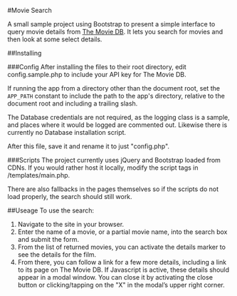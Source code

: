 #Movie Search

A small sample project using Bootstrap to present a simple interface to query movie details from [The Movie DB](https://www.themoviedb.org/). It lets you search for movies and then look at some select details.

##Installing

###Config
After installing the files to their root directory, edit config.sample.php to include your API key for The Movie DB.

If running the app from a directory other than the document root, set the `APP_PATH` constant to include the path to the app's directory, relative to the document root and including a trailing slash.

The Database credentials are not required, as the logging class is a sample, and places where it would be logged are commented out. Likewise there is currently no Database installation script.

After this file, save it and rename it to just "config.php".

###Scripts
The project currently uses jQuery and Bootstrap loaded from CDNs. If you would rather host it locally, modify the script tags in /templates/main.php.

There are also fallbacks in the pages themselves so if the scripts do not load properly, the search should still work.

##Useage
To use the search:

1. Navigate to the site in your browser.
2. Enter the name of a movie, or a partial movie name, into the search box and submit the form.
3. From the list of returned movies, you can activate the details marker to see the details for the film.
4. From there, you can follow a link for a few more details, including a link to its page on The Movie DB. If Javascript is active, these details should appear in a modal window. You can close it by activating the close button or clicking/tapping on the "X" in the modal’s upper right corner.